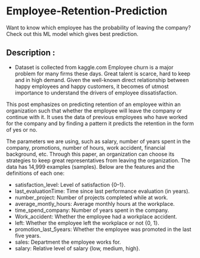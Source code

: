 # Employee-Retention-Prediction
Want to know which employee has the probability of leaving the company? Check out this ML model which gives best prediction.


## Description : 
- Dataset is collected from kaggle.com
Employee churn is a major problem for many firms these days. Great talent is scarce, hard to keep and in high demand. Given the well-known direct relationship between happy employees and happy customers, it becomes of utmost importance to understand the drivers of employee dissatisfaction.

This post emphasizes on predicting retention of an employee within an organization such that whether the employee will leave the company or continue with it. It uses the data of previous employees who have worked for the company and by finding a pattern it predicts the retention in the form of yes or no.

The parameters we are using, such as salary, number of years spent in the company, promotions, number of hours, work accident, financial background, etc. Through this paper, an organization can choose its strategies to keep great representatives from leaving the organization. The data has 14,999 examples (samples). Below are the features and the definitions of each one:

- satisfaction_level: Level of satisfaction {0–1}.
- last_evaluationTime: Time since last performance evaluation (in years).
- number_project: Number of projects completed while at work.
- average_montly_hours: Average monthly hours at the workplace.
- time_spend_company: Number of years spent in the company.
- Work_accident: Whether the employee had a workplace accident.
- left: Whether the employee left the workplace or not {0, 1}.
- promotion_last_5years: Whether the employee was promoted in the last five years.
- sales: Department the employee works for.
- salary: Relative level of salary {low, medium, high}.
